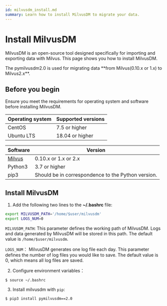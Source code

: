 ```yaml
---
id: milvusdm_install.md
summary: Learn how to install MilvusDM to migrate your data.
---
```


# Install MilvusDM

MilvusDM is an open-source tool designed specifically for importing and exporting data with Milvus. This page shows you how to install MilvusDM.

<div class="alert note">
The pymilvusdm2.0 is used for migrating data **from Milvus(0.10.x or 1.x) to Milvus2.x**.
</div>

## Before you begin

Ensure you meet the requirements for operating system and software before installing MilvusDM.


| Operating system | Supported versions |
| ---------------  |  ----------------- |
| CentOS           | 7.5 or higher      |
| Ubuntu LTS       | 18.04 or higher    |


| Software                     | Version                        |
|  --------------------------- |  ----------------------------- |
| [Milvus](https://milvus.io/) | 0.10.x or 1.x or 2.x                          |
| Python3                      | 3.7 or higher                  |
| pip3                         | Should be in correspondence to the Python version. |

## Install MilvusDM

1. Add the following two lines to the **~/.bashrc** file:

```bash
export MILVUSDM_PATH='/home/$user/milvusdm'
export LOGS_NUM=0
```

`MILVUSDM_PATH`: This parameter defines the working path of MilvusDM. Logs and data generated by MilvusDM will be stored in this path.  The default value is `/home/$user/milvusdm`.

`LOGS_NUM`： MilvusDM generates one log file each day. This parameter defines the number of log files you would like to save. The default value is 0, which means all log files are saved.

2. Configure environment variables：

```shell
$ source ~/.bashrc
```

3. Install milvusdm with `pip`:

```shell
$ pip3 install pymilvusdm==2.0
```


